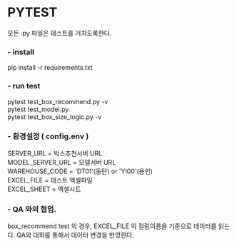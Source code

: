 # PYTEST  
모든 .py 파일은 테스트를 거치도록한다.

### - install  
pip install -r requirements.txt

### - run test 
pytest test_box_recommend.py -v  
pytest test_model.py  
pytest test_box_size_logic.py -v  


### - 환경설정 ( config.env )  
SERVER_URL = 박스추천서버 URL  
MODEL_SERVER_URL = 모델서버 URL  
WAREHOUSE_CODE = 'DT01'(동탄)  or 'YI00'(용인)    
EXCEL_FILE = 테스트 엑셀파일     
EXCEL_SHEET = 엑셀시트  


### - QA 와의 협업. 
box_recommend test 의 경우, EXCEL_FILE 의 컬럼이름을 기준으로 데이터를 읽는다.
QA와 대화를 통해서 데이터 변경을 반영한다. 
